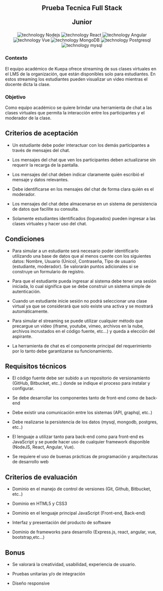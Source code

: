 <h2 align="center">
    <p>Prueba Tecnica Full Stack</p>
    <p>Junior</p>
</h2>

<div align="center">
    <img src="https://img.shields.io/badge/Node-20AA76?logo=Nodedotjs&logoColor=fff" alt="technology Nodejs"/>
    <img src="https://img.shields.io/badge/React-149ECA?logo=React&logoColor=fff" alt="technology React"/>
    <img src="https://img.shields.io/badge/Angular-C43630?logo=Angular&logoColor=fff" alt="technology Angular"/>
    <img src="https://img.shields.io/badge/Vue-51B984?logo=Vuedotjs&logoColor=fff" alt="technology Vue"/>
    <img src="https://img.shields.io/badge/MongoDB-2B694A?logo=MongoDB&logoColor=fff" alt="technology MongoDB"/>
    <img src="https://img.shields.io/badge/PostgreSQL-1D4B9A?logo=Postgresql&logoColor=fff" alt="technology Postgresql"/>
    <img src="https://img.shields.io/badge/MySQL-32AED0?logo=mysql&logoColor=fff" alt="technology mysql"/>
</div>

### Contexto

El equipo académico de Kuepa ofrece streaming de sus clases virtuales en el LMS de la organización, que están disponibles solo para estudiantes. En estos streaming los estudiantes pueden visualizar un video mientras el docente dicta la clase.

### Objetivo

Como equipo académico se quiere brindar una herramienta de chat a las clases virtuales que permita la interacción entre los participantes y el moderador de la clase.

## Criterios de aceptación

- Un estudiante debe poder interactuar con los demás participantes a través de mensajes del chat.

- Los mensajes del chat que ven los participantes deben actualizarse sin requerir la recarga de la pantalla.

- Los mensajes del chat deben indicar claramente quién escribió el mensaje y datos relevantes.

- Debe identificarse en los mensajes del chat de forma clara quién es el moderador.

- Los mensajes del chat debe almacenarse en un sistema de persistencia de datos que facilite su consulta.

- Solamente estudiantes identificados (logueados) pueden ingresar a las clases virtuales y hacer uso del chat.

## Condiciones

- Para simular a un estudiante será necesario poder identificarlo utilizando una base de datos que al menos cuente con los siguientes datos: Nombre, Usuario (Único), Contraseña, Tipo de usuario (estudiante, moderador). Se valorarán puntos adicionales si se construye un formulario de registro.

- Para que el estudiante pueda ingresar al sistema debe tener una sesión iniciada, lo cual significa que se debe construir un sistema simple de autenticación.

- Cuando un estudiante inicie sesión no podrá seleccionar una clase virtual ya que se considerará que solo existe una activa y se mostrará automáticamente.

- Para simular el streaming se puede utilizar cualquier método que precargue un video (iframe, youtube, vimeo, archivos en la nube, archivos incrustados en el código fuente, etc…) y queda a elección del aspirante.

- La herramienta de chat es el componente principal del requerimiento por lo tanto debe garantizarse su funcionamiento.

## Requisitos técnicos

- El código fuente debe ser subido a un repositorio de versionamiento (GitHub, Bitbucket, etc..) donde se indique el proceso para instalar y configurar.

- Se debe desarrollar los componentes tanto de front-end como de back-end

- Debe existir una comunicación entre los sistemas (API, graphql, etc..)

- Debe realizarse la persistencia de los datos (mysql, mongodb, postgres, etc..)

- El lenguaje a utilizar tanto para back-end como para front-end es JavaScript y se puede hacer uso de cualquier framework disponible (NodeJS, React, Angular, Vue).

- Se requiere el uso de buenas prácticas de programación y arquitecturas de desarrollo web

## Criterios de evaluación

- Dominio en el manejo de control de versiones (Git, Github, Bitbucket, etc..)

- Dominio en HTML5 y CSS3

- Dominio en el lenguaje principal JavaScript (Front-end, Back-end)

- Interfaz y presentación del producto de software

- Dominio de frameworks para desarrollo (Express.js, react, angular, vue, bootstrap,etc…)

## Bonus

- Se valorará la creatividad, usabilidad, experiencia de usuario.

- Pruebas unitarias y/o de integración

- Diseño responsive
